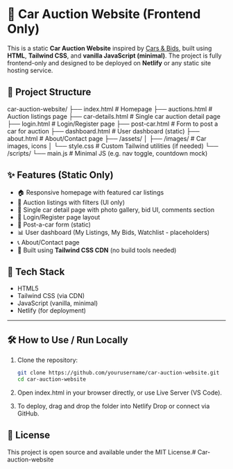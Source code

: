 # 🚗 Car Auction Website (Frontend Only)

This is a static **Car Auction Website** inspired by [Cars & Bids](https://carsandbids.com), built using **HTML**, **Tailwind CSS**, and **vanilla JavaScript (minimal)**. The project is fully frontend-only and designed to be deployed on **Netlify** or any static site hosting service.

## 📁 Project Structure

car-auction-website/
├── index.html # Homepage
├── auctions.html # Auction listings page
├── car-details.html # Single car auction detail page
├── login.html # Login/Register page
├── post-car.html # Form to post a car for auction
├── dashboard.html # User dashboard (static)
├── about.html # About/Contact page
├── /assets/
│ ├── /images/ # Car images, icons
│ └── style.css # Custom Tailwind utilities (if needed)
└── /scripts/
└── main.js # Minimal JS (e.g. nav toggle, countdown mock)

## ✨ Features (Static Only)

- 🏠 Responsive homepage with featured car listings
- 🚗 Auction listings with filters (UI only)
- 📸 Single car detail page with photo gallery, bid UI, comments section
- 🔐 Login/Register page layout
- 📝 Post-a-car form (static)
- 📊 User dashboard (My Listings, My Bids, Watchlist - placeholders)
- 📞 About/Contact page
- 🌈 Built using **Tailwind CSS CDN** (no build tools needed)

## 🚀 Tech Stack

- HTML5
- Tailwind CSS (via CDN)
- JavaScript (vanilla, minimal)
- Netlify (for deployment)

---

## 🛠 How to Use / Run Locally

1. Clone the repository:
   ```bash
   git clone https://github.com/yourusername/car-auction-website.git
   cd car-auction-website

2. Open index.html in your browser directly, or use Live Server (VS Code).

3. To deploy, drag and drop the folder into Netlify Drop or connect via GitHub.


## 📄 License

This project is open source and available under the MIT License.#   C a r - a u c t i o n - w e b s i t e 
 
 

